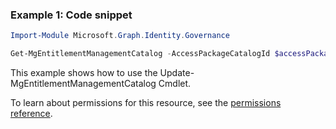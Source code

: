 ### Example 1: Code snippet

```powershellImport-Module Microsoft.Graph.Identity.Governance

Get-MgEntitlementManagementCatalog -AccessPackageCatalogId $accessPackageCatalogId
```
This example shows how to use the Update-MgEntitlementManagementCatalog Cmdlet.
To learn about permissions for this resource, see the [permissions reference](/graph/permissions-reference).

